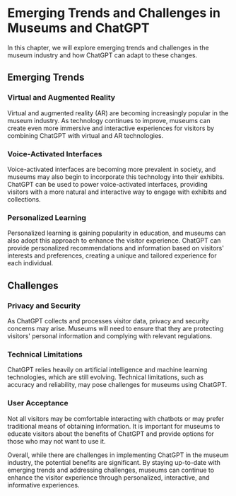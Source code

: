 Emerging Trends and Challenges in Museums and ChatGPT
========================================================================================================

In this chapter, we will explore emerging trends and challenges in the museum industry and how ChatGPT can adapt to these changes.

Emerging Trends
---------------

### Virtual and Augmented Reality

Virtual and augmented reality (AR) are becoming increasingly popular in the museum industry. As technology continues to improve, museums can create even more immersive and interactive experiences for visitors by combining ChatGPT with virtual and AR technologies.

### Voice-Activated Interfaces

Voice-activated interfaces are becoming more prevalent in society, and museums may also begin to incorporate this technology into their exhibits. ChatGPT can be used to power voice-activated interfaces, providing visitors with a more natural and interactive way to engage with exhibits and collections.

### Personalized Learning

Personalized learning is gaining popularity in education, and museums can also adopt this approach to enhance the visitor experience. ChatGPT can provide personalized recommendations and information based on visitors' interests and preferences, creating a unique and tailored experience for each individual.

Challenges
----------

### Privacy and Security

As ChatGPT collects and processes visitor data, privacy and security concerns may arise. Museums will need to ensure that they are protecting visitors' personal information and complying with relevant regulations.

### Technical Limitations

ChatGPT relies heavily on artificial intelligence and machine learning technologies, which are still evolving. Technical limitations, such as accuracy and reliability, may pose challenges for museums using ChatGPT.

### User Acceptance

Not all visitors may be comfortable interacting with chatbots or may prefer traditional means of obtaining information. It is important for museums to educate visitors about the benefits of ChatGPT and provide options for those who may not want to use it.

Overall, while there are challenges in implementing ChatGPT in the museum industry, the potential benefits are significant. By staying up-to-date with emerging trends and addressing challenges, museums can continue to enhance the visitor experience through personalized, interactive, and informative experiences.
